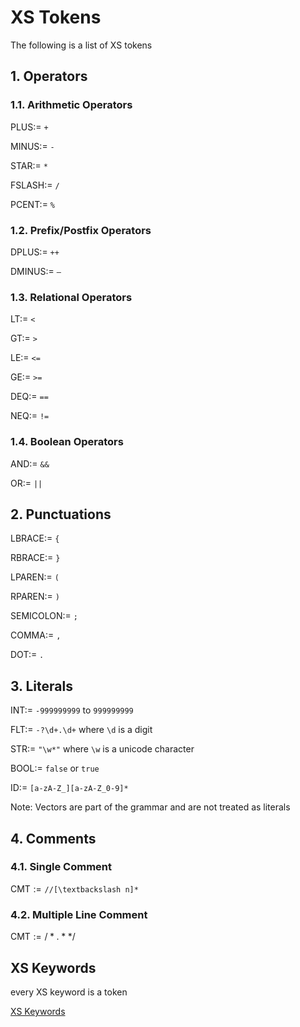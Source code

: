 # XS Tokens

The following is a list of XS tokens

## 1. Operators

### 1.1. Arithmetic Operators

$\text{PLUS} :=\ \texttt{+}$

$\text{MINUS} :=\ \texttt{-}$

$\text{STAR} :=\ \texttt{*}$

$\text{FSLASH} :=\ \texttt{/}$

$\text{PCENT} :=\ \texttt{\%}$


### 1.2. Prefix/Postfix Operators

$\text{DPLUS} :=\ \texttt{++}$

$\text{DMINUS} :=\ \texttt{--}$



### 1.3. Relational Operators

$\text{LT} :=\ \texttt{<}$

$\text{GT} :=\ \texttt{>}$

$\text{LE} :=\ \texttt{<=}$

$\text{GE} :=\ \texttt{>=}$

$\text{DEQ} :=\ \texttt{==}$

$\text{NEQ} :=\ \texttt{!=}$


### 1.4. Boolean Operators

$\text{AND} :=\ \texttt{\&\&}$

$\text{OR} :=\ \texttt{||}$


## 2. Punctuations

$\text{LBRACE} :=\ \texttt{\{}$

$\text{RBRACE} :=\ \texttt{\}}$

$\text{LPAREN} :=\ \texttt{(}$

$\text{RPAREN} :=\ \texttt{)}$

$\text{SEMICOLON} :=\ \texttt{;}$

$\text{COMMA} :=\ \texttt{,}$

$\text{DOT} :=\ \texttt{.}$


## 3. Literals

$\text{INT} :=\ \texttt{-999999999} \text{ to } \texttt{999999999}$

$\text{FLT} :=\ \texttt{-?\textbackslash d+.\textbackslash d+} \text{ where } \texttt{\textbackslash d} \text{ is a digit}$

$\text{STR} :=\ \texttt{"\textbackslash w*"}  \text{ where } \texttt{\textbackslash w} \text{ is a unicode character}$

$\text{BOOL} :=\ \texttt{false} \text{ or } \texttt{true}$

$\text{ID} :=\ \texttt{[a-zA-Z\_][a-zA-Z\_0-9]*}$

Note: Vectors are part of the grammar and are not treated as literals

## 4. Comments

### 4.1. Single Comment

$\text{CMT} := \texttt{//[\^ \textbackslash n]*}$

### 4.2. Multiple Line Comment

$\text{CMT} := /* .* */$

## XS Keywords

every XS keyword is a token

[XS Keywords](./maffs/parsing/xs_keywords.md)